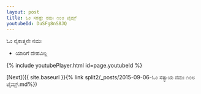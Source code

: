 ```yaml
---
layout: post
title: ಓಂ ಸರಷ್ಟೇ ನಮಃ ೧೦೮ ಟೈಮ್ಸ್
youtubeId: DuSFg8nS8JQ
---
```

 
 
 ಓಂ ನೈಕಾತ್ಮನೇ ನಮಃ  
 
 -  ಯಾರಿಗೆ ದೇಹವಿಲ್ಲ 
 
  
 
  
 
 
 
 
 
 


{% include youtubePlayer.html id=page.youtubeId %}
 
[Next]({{ site.baseurl }}{% link  split2/_posts/2015-09-06-ಓಂ ಸತ್ಯಾಯ ನಮಃ ೧೦೮ ಟೈಮ್ಸ್.md%})
 

